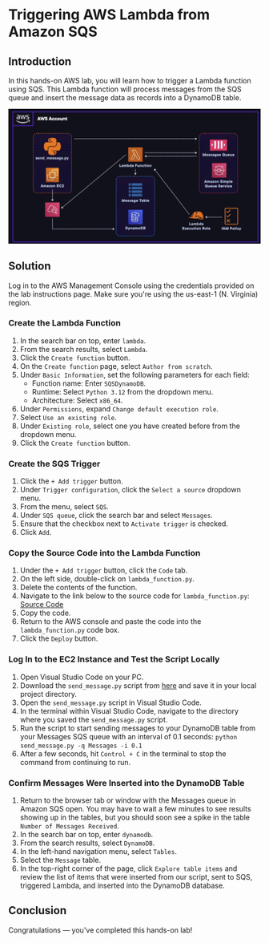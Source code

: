 # Triggering AWS Lambda from Amazon SQS

## Introduction

In this hands-on AWS lab, you will learn how to trigger a Lambda function using SQS. This Lambda function will process messages from the SQS queue and insert the message data as records into a DynamoDB table.

![Example Image](image.png)

## Solution
Log in to the AWS Management Console using the credentials provided on the lab instructions page. Make sure you're using the us-east-1 (N. Virginia) region.

### Create the Lambda Function
1. In the search bar on top, enter `lambda`.
2. From the search results, select `Lambda`.
3. Click the `Create function` button.
4. On the `Create function` page, select `Author from scratch`.
5. Under `Basic Information`, set the following parameters for each field:
    - Function name: Enter `SQSDynamoDB`.
    - Runtime: Select `Python 3.12` from the dropdown menu.
    - Architecture: Select `x86_64`.
6. Under `Permissions`, expand `Change default execution role`.
7. Select `Use an existing role`.
8. Under `Existing role`, select one you have created before from the dropdown menu.
9. Click the `Create function` button.

### Create the SQS Trigger
1. Click the `+ Add trigger` button.
2. Under `Trigger configuration`, click the `Select a source` dropdown menu.
3. From the menu, select `SQS`.
4. Under `SQS queue`, click the search bar and select `Messages`.
5. Ensure that the checkbox next to `Activate trigger` is checked.
6. Click `Add`.

### Copy the Source Code into the Lambda Function
1. Under the `+ Add trigger` button, click the `Code` tab.
2. On the left side, double-click on `lambda_function.py`.
3. Delete the contents of the function.
4. Navigate to the link below to the source code for `lambda_function.py`: [Source Code](https://raw.githubusercontent.com/ACloudGuru-Resources/SQSLambdaTriggers/master/lambda_function.py)
5. Copy the code.
6. Return to the AWS console and paste the code into the `lambda_function.py` code box.
7. Click the `Deploy` button.

### Log In to the EC2 Instance and Test the Script Locally
1. Open Visual Studio Code on your PC.
2. Download the `send_message.py` script from [here](https://raw.githubusercontent.com/ACloudGuru-Resources/SQSLambdaTriggers/master/send_message.py) and save it in your local project directory.
3. Open the `send_message.py` script in Visual Studio Code.
4. In the terminal within Visual Studio Code, navigate to the directory where you saved the `send_message.py` script.
5. Run the script to start sending messages to your DynamoDB table from your Messages SQS queue with an interval of 0.1 seconds: `python send_message.py -q Messages -i 0.1`
6. After a few seconds, hit `Control + C` in the terminal to stop the command from continuing to run.

### Confirm Messages Were Inserted into the DynamoDB Table
1. Return to the browser tab or window with the Messages queue in Amazon SQS open. You may have to wait a few minutes to see results showing up in the tables, but you should soon see a spike in the table `Number of Messages Received`.
2. In the search bar on top, enter `dynamodb`.
3. From the search results, select `DynamoDB`.
4. In the left-hand navigation menu, select `Tables`.
5. Select the `Message` table.
6. In the top-right corner of the page, click `Explore table items` and review the list of items that were inserted from our script, sent to SQS, triggered Lambda, and inserted into the DynamoDB database.

## Conclusion
Congratulations — you've completed this hands-on lab!